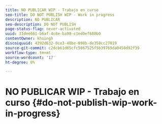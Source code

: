 ```yaml
---
title: NO PUBLICAR WIP - Trabajo en curso
seo-title: DO NOT PUBLISH WIP - Work in progress
description: NO PUBLICAR
seo-description: DO NOT PUBLISH
page-status-flag: never-activated
uuid: 31dee661-b6af-4c8e-ba98-c1ed0ef680b0
contentOwner: khsingh
discoiquuid: 4292d632-0ce3-48be-898b-de358cc27019
source-git-commit: c2dcb61d65cfc5867525f5b39769da0450d92f39
workflow-type: tm+mt
source-wordcount: '17'
ht-degree: 0%

---
```



# NO PUBLICAR WIP - Trabajo en curso {#do-not-publish-wip-work-in-progress}

